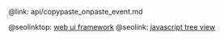 @link: api/copypaste_onpaste_event.md

@seolinktop: [web ui framework](https://webix.com)
@seolink: [javascript tree view](https://webix.com/widget/tree/)